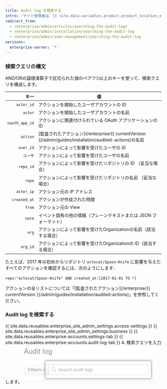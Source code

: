 ```yaml
---
title: Audit log を検索する
intro: 'サイト管理者は、{{ site.data.variables.product.product_location_enterprise }} で[監査されたアクション](/enterprise/{{ currentVersion }}/admin/guides/installation/audited-actions)の広範なリストを検索することができます。'
redirect_from:
  - /enterprise/admin/articles/searching-the-audit-log/
  - /enterprise/admin/installation/searching-the-audit-log
  - /enterprise/admin/user-management/searching-the-audit-log
versions:
  enterprise-server: '*'
---
```


### 検索クエリの構文

AND/ORの論理演算子で区切られた値のペア:1つ以上のキーを使って、検索クエリを構成します。

|             キー | 値                                                                                         |
| --------------:| ----------------------------------------------------------------------------------------- |
|     `actor_id` | アクションを開始したユーザアカウントの ID                                                                    |
|        `actor` | アクションを開始したユーザアカウントの名前                                                                     |
| `oauth_app_id` | アクションに関連付けられている OAuth アプリケーションの ID                                                        |
|       `action` | [監査されたアクション](/enterprise/{{ currentVersion }}/admin/guides/installation/audited-actions)の名前 |
|      `user_id` | アクションによって影響を受けたユーザの ID                                                                    |
|          `ユーザ` | アクションによって影響を受けたユーザの名前                                                                     |
|      `repo_id` | アクションによって影響を受けたリポジトリの ID （妥当な場合）                                                          |
|         `repo` | アクションによって影響を受けたリポジトリの名前 （妥当な場合）                                                           |
|     `actor_ip` | アクション元の IP アドレス                                                                           |
|   `created_at` | アクションが作成された時間                                                                             |
|         `from` | アクション元の View                                                                              |
|         `note` | イベント固有の他の情報（プレーンテキストまたは JSON フォーマット）                                                      |
|          `org` | アクションによって影響を受けたOrganizationの名前（該当する場合）                                                    |
|       `org_id` | アクションによって影響を受けたOrganizationの ID（該当する場合）                                                   |

たとえば、2017 年の初めからリポジトリ `octocat/Spoon-Knife` に影響を与えたすべてのアクションを確認するには、次のようにします:

  `repo:"octocat/Spoon-Knife" AND created_at:[2017-01-01 TO *]`

アクションの全リストについては「[監査されたアクション](/enterprise/{{ currentVersion }}/admin/guides/installation/audited-actions)」を参照してください。

### Audit log を検索する

{{ site.data.reusables.enterprise_site_admin_settings.access-settings }}
{{ site.data.reusables.enterprise_site_admin_settings.business }}
{{ site.data.reusables.enterprise-accounts.settings-tab }}
{{ site.data.reusables.enterprise-accounts.audit-log-tab }}
4. 検索クエリを入力します。![検索クエリ](/assets/images/enterprise/site-admin-settings/search-query.png)
